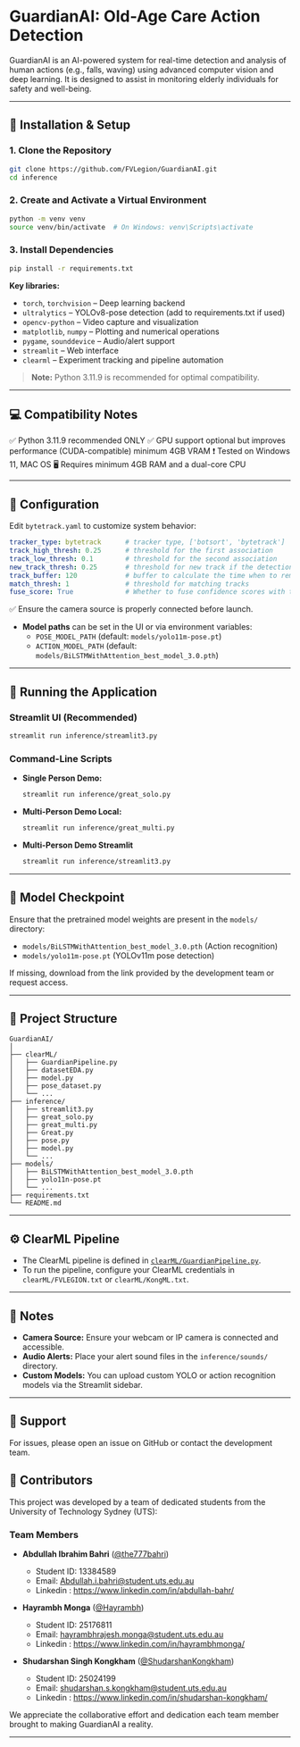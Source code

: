 # GuardianAI: Old-Age Care Action Detection

GuardianAI is an AI-powered system for real-time detection and analysis of human actions (e.g., falls, waving) using advanced computer vision and deep learning. It is designed to assist in monitoring elderly individuals for safety and well-being.

---

## 🔧 Installation & Setup

### 1. Clone the Repository

```sh
git clone https://github.com/FVLegion/GuardianAI.git
cd inference
```

### 2. Create and Activate a Virtual Environment

```sh
python -m venv venv
source venv/bin/activate  # On Windows: venv\Scripts\activate
```

### 3. Install Dependencies

```sh
pip install -r requirements.txt
```

**Key libraries:**
- `torch`, `torchvision` – Deep learning backend
- `ultralytics` – YOLOv8-pose detection (add to requirements.txt if used)
- `opencv-python` – Video capture and visualization
- `matplotlib`, `numpy` – Plotting and numerical operations
- `pygame`, `sounddevice` – Audio/alert support
- `streamlit` – Web interface
- `clearml` – Experiment tracking and pipeline automation

> **Note:** Python 3.11.9 is recommended for optimal compatibility.

---

## 💻 Compatibility Notes

✅ Python 3.11.9 recommended ONLY
✅ GPU support optional but improves performance (CUDA-compatible) minimum 4GB VRAM 
❗ Tested on Windows 11, MAC OS
🖥️ Requires minimum 4GB RAM and a dual-core CPU

---

## 🧾 Configuration

Edit `bytetrack.yaml` to customize system behavior:

```yaml
tracker_type: bytetrack      # tracker type, ['botsort', 'bytetrack']
track_high_thresh: 0.25      # threshold for the first association
track_low_thresh: 0.1        # threshold for the second association
new_track_thresh: 0.25       # threshold for new track if the detection does not match tracks
track_buffer: 120            # buffer to calculate the time when to remove tracks
match_thresh: 1              # threshold for matching tracks
fuse_score: True             # Whether to fuse confidence scores with the iou distances
```

✅ Ensure the camera source is properly connected before launch.

- **Model paths** can be set in the UI or via environment variables:
  - `POSE_MODEL_PATH` (default: `models/yolo11m-pose.pt`)
  - `ACTION_MODEL_PATH` (default: `models/BiLSTMWithAttention_best_model_3.0.pth`)

---

## 🚀 Running the Application

### Streamlit UI (Recommended)

```sh
streamlit run inference/streamlit3.py
```

### Command-Line Scripts

- **Single Person Demo:**  
  ```sh
  streamlit run inference/great_solo.py
  ```
- **Multi-Person Demo Local:**  
  ```sh
  streamlit run inference/great_multi.py
  ```
- **Multi-Person Demo Streamlit**  
  ```sh
  streamlit run inference/streamlit3.py
  ```

---

## 🧪 Model Checkpoint

Ensure that the pretrained model weights are present in the `models/` directory:

- `models/BiLSTMWithAttention_best_model_3.0.pth` (Action recognition)
- `models/yolo11m-pose.pt` (YOLOv11m pose detection)

If missing, download from the link provided by the development team or request access.

---

## 📁 Project Structure

```
GuardianAI/
│
├── clearML/
│   ├── GuardianPipeline.py
│   ├── datasetEDA.py
│   ├── model.py
│   ├── pose_dataset.py
│   └── ...
├── inference/
│   ├── streamlit3.py
│   ├── great_solo.py
│   ├── great_multi.py
│   ├── Great.py
│   ├── pose.py
│   ├── model.py
│   └── ...
├── models/
│   ├── BiLSTMWithAttention_best_model_3.0.pth
│   ├── yolo11n-pose.pt
│   └── ...
├── requirements.txt
└── README.md
```

---

## ⚙️ ClearML Pipeline

- The ClearML pipeline is defined in [`clearML/GuardianPipeline.py`](clearML/GuardianPipeline.py).
- To run the pipeline, configure your ClearML credentials in `clearML/FVLEGION.txt` or `clearML/KongML.txt`.

---

## 📝 Notes

- **Camera Source:** Ensure your webcam or IP camera is connected and accessible.
- **Audio Alerts:** Place your alert sound files in the `inference/sounds/` directory.
- **Custom Models:** You can upload custom YOLO or action recognition models via the Streamlit sidebar.

---

## 📢 Support

For issues, please open an issue on GitHub or contact the development team.

## 👥 Contributors

This project was developed by a team of dedicated students from the University of Technology Sydney (UTS):

### Team Members

- **Abdullah Ibrahim Bahri** ([@the777bahri](https://github.com/the777bahri))
  - Student ID: 13384589
  - Email: Abdullah.i.bahri@student.uts.edu.au
  - Linkedin : https://www.linkedin.com/in/abdullah-bahr/

- **Hayrambh Monga** ([@Hayrambh](https://github.com/orgs/FVLegion/people/Hayrambh))
  - Student ID: 25176811
  - Email: hayrambhrajesh.monga@student.uts.edu.au
  - Linkedin : https://www.linkedin.com/in/hayrambhmonga/

- **Shudarshan Singh Kongkham** ([@ShudarshanKongkham](https://github.com/orgs/FVLegion/people/ShudarshanKongkham))
  - Student ID: 25024199
  - Email: shudarshan.s.kongkham@student.uts.edu.au
  - Linkedin : https://www.linkedin.com/in/shudarshan-kongkham/


We appreciate the collaborative effort and dedication each team member brought to making GuardianAI a reality.

---
